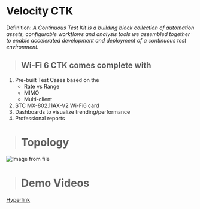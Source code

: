 # Velocity CTK

Definition: _A Continuous Test Kit is a building block collection of automation assets, configurable workflows and analysis tools we assembled together to enable accelerated development and deployment of a continuous test environment._  
 
 
> ## Wi-Fi 6 CTK comes complete with
1. Pre-built Test Cases based on the 
	- Rate vs Range
	- MIMO
	- Multi-client
2. STC MX-802.11AX-V2 Wi-Fi6 card 
3. Dashboards to visualize trending/performance​
4. Professional reports​


> # Topology


![Image from file](/activity/wifi_ctk/ctk_topo.png) 

> # Demo Videos
[Hyperlink](https://spirent1.sharepoint.com/sites/Collaboration/APTKnowledgeHub/APT%20Product%20Collateral/Continuous%20Test%20Kits%20-%20CTK/Velocity%20Wi-Fi%206%20Solution/WiFi%20CTK%20Training_20190614.mp4)  
